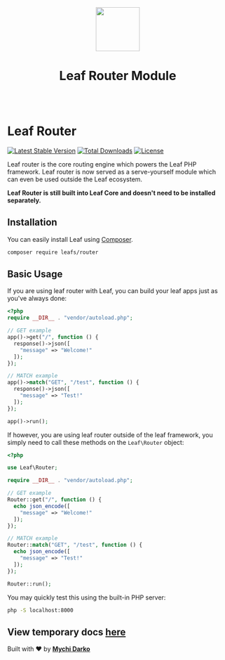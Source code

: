 <!-- markdownlint-disable no-inline-html -->
<!-- markdownlint-disable no-inline-html -->
<p align="center">
  <br><br>
  <img src="https://leafphp.netlify.app/assets/img/leaf3-logo.png" height="100"/>
  <h1 align="center">Leaf Router Module</h1>
  <br><br>
</p>

# Leaf Router

[![Latest Stable Version](https://poser.pugx.org/leafs/router/v/stable)](https://packagist.org/packages/leafs/router)
[![Total Downloads](https://poser.pugx.org/leafs/router/downloads)](https://packagist.org/packages/leafs/router)
[![License](https://poser.pugx.org/leafs/router/license)](https://packagist.org/packages/leafs/router)

Leaf router is the core routing engine which powers the Leaf PHP framework. Leaf router is now served as a serve-yourself module which can even be used outside the Leaf ecosystem.

**Leaf Router is still built into Leaf Core and doesn't need to be installed separately.**

## Installation

You can easily install Leaf using [Composer](https://getcomposer.org/).

```bash
composer require leafs/router
```

## Basic Usage

If you are using leaf router with Leaf, you can build your leaf apps just as you've always done:

```php
<?php
require __DIR__ . "vendor/autoload.php";

// GET example
app()->get("/", function () {
  response()->json([
    "message" => "Welcome!"
  ]);
});

// MATCH example
app()->match("GET", "/test", function () {
  response()->json([
    "message" => "Test!"
  ]);
});

app()->run();
```

If however, you are using leaf router outside of the leaf framework, you simply need to call these methods on the `Leaf\Router` object:

```php
<?php

use Leaf\Router;

require __DIR__ . "vendor/autoload.php";

// GET example
Router::get("/", function () {
  echo json_encode([
    "message" => "Welcome!"
  ]);
});

// MATCH example
Router::match("GET", "/test", function () {
  echo json_encode([
    "message" => "Test!"
  ]);
});

Router::run();
```

You may quickly test this using the built-in PHP server:

```bash
php -S localhost:8000
```

## View temporary docs [here](https://www.leafphp.dev/docs/routing/#router-class)

Built with ❤ by [**Mychi Darko**](https://mychi.netlify.app)
